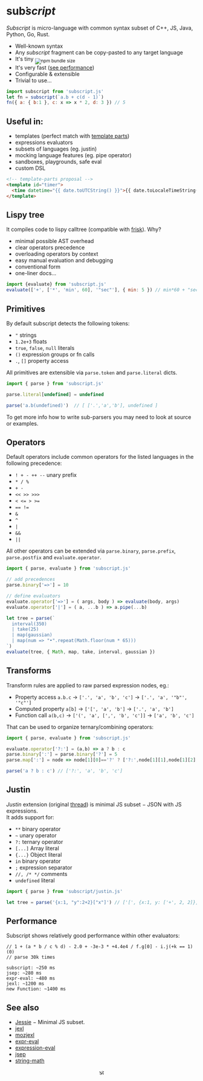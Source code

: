 # <!--<img alt="subscript" src="/subscript2.svg" height=42/>--> sub͘<em>script</em> <!--<sub>SUB͘<em>SCRIPT</em></sub>-->

_Subscript_ is micro-language with common syntax subset of C++, JS, Java, Python, Go, Rust.<br/>

* Well-known syntax
* Any _subscript_ fragment can be copy-pasted to any target language
* It's tiny <sub>![npm bundle size](https://img.shields.io/bundlephobia/minzip/subscript/latest?color=brightgreen&label=gzip)</sub>
* It's very fast ([see performance](#performance))
* Configurable & extensible
* Trivial to use...

```js
import subscript from 'subscript.js'
let fn = subscript(`a.b + c(d - 1)`)
fn({ a: { b:1 }, c: x => x * 2, d: 3 }) // 5
```

## Useful in:

* templates (perfect match with [template parts](https://github.com/github/template-parts))
* expressions evaluators
* subsets of languages (eg. justin) <!-- see sonr -->
* mocking language features (eg. pipe operator)
* sandboxes, playgrounds, safe eval
* custom DSL

```html
<!-- template-parts proposal -->
<template id="timer">
  <time datetime="{{ date.toUTCString() }}">{{ date.toLocaleTimeString() }}</time>
</template>
```

## Lispy tree

It compiles code to lispy calltree (compatible with [frisk](https://npmjs.com/frisk)). Why?

+ minimal possible AST overhead
+ clear operators precedence
+ overloading operators by context 
+ easy manual evaluation and debugging
+ conventional form
+ one-liner docs...

```js
import {evaluate} from 'subscript.js'
evaluate(['+', ['*', 'min', 60], '"sec"'], { min: 5 }) // min*60 + "sec" == "300sec"
```

## Primitives

By default subscript detects the following tokens:

* `"` strings
* `1.2e+3` floats
* `true`, `false`, `null` literals
* `()` expression groups or fn calls
* `.`, `[]` property access

All primitives are extensible via `parse.token` and `parse.literal` dicts.

```js
import { parse } from 'subscript.js'

parse.literal[undefined] = undefined

parse('a.b(undefined)')  // [ ['.','a','b'], undefined ]
```

<!--
```js
import { parse, next } from 'subscript.js'

const RETURN = 13, NEWLINE = 10

// detect & skip comments
parse.token.push(() => {
  if (char(2) === '//') let comment = next(c => c !== RETURN && c !== NEWLINE)
})

parse(`'a' + 'b' // concat`) // ['+', 'a', 'b']
``` -->

To get more info how to write sub-parsers you may need to look at source or examples.


## Operators

Default operators include common operators for the listed languages in the following precedence:

* `! + - ++ --` unary prefix
* `* / %`
* `+ -`
* `<< >> >>>`
* `< <= > >=`
* `== !=`
* `&`
* `^`
* `|`
* `&&`
* `||`

All other operators can be extended via `parse.binary`, `parse.prefix`, `parse.postfix` and `evaluate.operator`.

```js
import { parse, evaluate } from 'subscript.js'

// add precedences
parse.binary['=>'] = 10

// define evaluators
evaluate.operator['=>'] = ( args, body ) => evaluate(body, args)
evaluate.operator['|'] = ( a, ...b ) => a.pipe(...b)

let tree = parse(`
  interval(350)
  | take(25)
  | map(gaussian)
  | map(num => "•".repeat(Math.floor(num * 65)))
`)
evaluate(tree, { Math, map, take, interval, gaussian })
```

## Transforms

Transform rules are applied to raw parsed expression nodes, eg.:

* Property access `a.b.c` → `['.', 'a', 'b', 'c']` → `['.', 'a', '"b"', '"c"']`
* Computed property `a[b]` → `['[', 'a', 'b']` → `['.', 'a', 'b']`
* Function call `a(b,c)` → `['(', 'a', [',', 'b', 'c']]` → `['a', 'b', 'c']`

That can be used to organize ternary/combining operators:

```js
import { parse, evaluate } from 'subscript.js'

evaluate.operator['?:'] = (a,b) => a ? b : c
parse.binary[':'] = parse.binary['?'] = 5
parse.map[':'] = node => node[1][0]=='?' ? ['?:',node[1][1],node[1][2],node[2]] : node // [:, [?, a, b], c] → [?:, a, b, c]

parse('a ? b : c') // ['?:', 'a', 'b', 'c']
```


## Justin

_Justin_ extension (original [thread](https://github.com/endojs/Jessie/issues/66)) is minimal JS subset − JSON with JS expressions.<br/>
It adds support for:

+ `**` binary operator
+ `~` unary operator
+ `?:` ternary operator
+ `[...]` Array literal
+ `{...}` Object literal
+ `in` binary operator
+ `;` expression separator
+ `//, /* */` comments
+ `undefined` literal
<!-- + `...x` unary operator -->
<!-- + strings interpolation -->

```js
import { parse } from 'subscript/justin.js'

let tree = parse('{x:1, "y":2+2}["x"]') // ['[', {x:1, y: ['+', 2, 2]}, '"x"']
```

<!--
## Ideas

These are custom DSL operators snippets for your inspiration:

<details>
  <summary>Keyed arrays <code>[a:1, b:2, c:3]</code></summary>

  ```js

  ```
</details>

<details>
  <summary>`7!` (factorial)</summary>

  ```js
  ```

</details>
<details>
  <summary>`5s`, `5rem` (units)</summary>

  ```js
  ```

</details>
<details>
  <summary>`?`, `?.`, `??`</summary>

  ```js
  ```

</details>
<details>
  <summary>`arrᵀ` - transpose,</summary>

  ```js
  ```

</details>
<details>
  <summary>`int 5` (typecast)</summary>

  ```js
  ```

</details>
<details>
  <summary>`$a` (param expansion)</summary>

  ```js
  ```

</details>
<details>
  <summary>`1 to 10 by 2`</summary>

  ```js
  ```

</details>
<details>
  <summary>`a if b else c`</summary>

  ```js
  ```

</details>
<details>
  <summary>`a, b in c`</summary>

  ```js
  ```

</details>
<details>
  <summary>`a.xyz` swizzles</summary>

  ```js
  ```

</details>
<details>
  <summary>vector operators</summary>

  ```js
  ```

</details>
<details>
  <summary>set operators</summary>

  ```js
  ```

</details>
<details>
  <summary>polynomial operators</summary>

  ```js
  ```

</details>

like versions, units, hashes, urls, regexes etc

2a as `2*a`

string interpolation ` ${} 1 ${} `

keyed arrays? [a:1, b:2, c:3]

Examples: sonr, template-parts, neural-chunks
-->

## Performance

Subscript shows relatively good performance within other evaluators:

```
// 1 + (a * b / c % d) - 2.0 + -3e-3 * +4.4e4 / f.g[0] - i.j(+k == 1)(0)
// parse 30k times

subscript: ~250 ms
jsep: ~280 ms
expr-eval: ~480 ms
jexl: ~1200 ms
new Function: ~1400 ms
```

## See also

* [Jessie](https://github.com/endojs/Jessie) − Minimal JS subset.
* [jexl](https://github.com/TomFrost/Jexl)
* [mozjexl](https://github.com/mozilla/mozjexl)
* [expr-eval](https://github.com/silentmatt/expr-eval)
* [expression-eval](https://github.com/donmccurdy/expression-eval)
* [jsep](https://github.com/EricSmekens/jsep)
* [string-math](https://github.com/devrafalko/string-math)


<p align=center>🕉</p>
